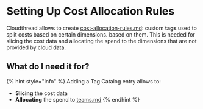 # Setting Up Cost Allocation Rules

Cloudthread allows to create [cost-allocation-rules.md](../../fundamentals/cost-transparency/key-concepts/cost-allocation-rules.md "mention"): custom **tags** used to split costs based on certain dimensions.  based on them. This is needed for slicing the cost data and allocating the spend to the dimensions that are not provided by cloud data.

## What do I need it for? <a href="#what-do-i-need-it-for" id="what-do-i-need-it-for"></a>

{% hint style="info" %}
Adding a Tag Catalog entry allows to:

* **Slicing** the cost data
* **Allocating** the spend to [teams.md](../../fundamentals/settings/teams.md "mention")
{% endhint %}
